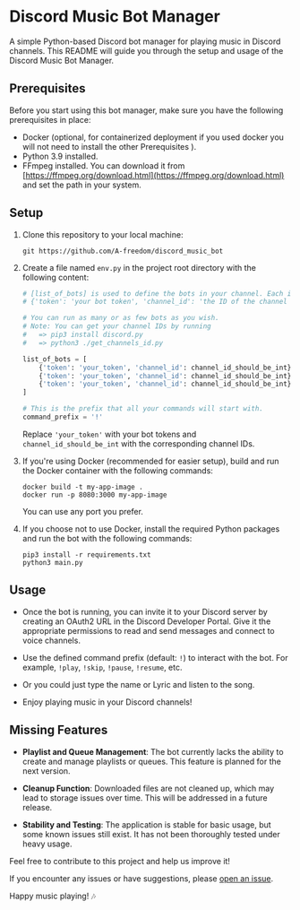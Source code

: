 # Discord Music Bot Manager

A simple Python-based Discord bot manager for playing music in Discord channels. This README will guide you through the setup and usage of the Discord Music Bot Manager.

## Prerequisites

Before you start using this bot manager, make sure you have the following prerequisites in place:

- Docker (optional, for containerized deployment if you used docker you will not need to install the other Prerequisites ).
- Python 3.9 installed.
- FFmpeg installed. You can download it from [https://ffmpeg.org/download.html](https://ffmpeg.org/download.html) and set the path in your system.

## Setup

1. Clone this repository to your local machine:

    ```shell
    git https://github.com/A-freedom/discord_music_bot
    ```

2. Create a file named `env.py` in the project root directory with the following content:

    ```python
    # [list_of_bots] is used to define the bots in your channel. Each item in the list is a dictionary with two parameters:
    # {'token': 'your bot token', 'channel_id': 'the ID of the channel where the bot will run'}

    # You can run as many or as few bots as you wish.
    # Note: You can get your channel IDs by running
    #   => pip3 install discord.py
    #   => python3 ./get_channels_id.py

    list_of_bots = [
        {'token': 'your_token', 'channel_id': channel_id_should_be_int},
        {'token': 'your_token', 'channel_id': channel_id_should_be_int},
        {'token': 'your_token', 'channel_id': channel_id_should_be_int},
    ]

    # This is the prefix that all your commands will start with.
    command_prefix = '!'
    ```

    Replace `'your_token'` with your bot tokens and `channel_id_should_be_int` with the corresponding channel IDs.

3. If you're using Docker (recommended for easier setup), build and run the Docker container with the following commands:

    ```shell
    docker build -t my-app-image .
    docker run -p 8080:3000 my-app-image
    ```

   You can use any port you prefer.

4. If you choose not to use Docker, install the required Python packages and run the bot with the following commands:

    ```shell
    pip3 install -r requirements.txt
    python3 main.py
    ```

## Usage

- Once the bot is running, you can invite it to your Discord server by creating an OAuth2 URL in the Discord Developer Portal. Give it the appropriate permissions to read and send messages and connect to voice channels.

- Use the defined command prefix (default: `!`) to interact with the bot. For example, `!play`, `!skip`, `!pause`, `!resume`, etc.

- Or you could just type the name or Lyric and listen to the song. 
- Enjoy playing music in your Discord channels!

## Missing Features

- **Playlist and Queue Management**: The bot currently lacks the ability to create and manage playlists or queues. This feature is planned for the next version.

- **Cleanup Function**: Downloaded files are not cleaned up, which may lead to storage issues over time. This will be addressed in a future release.

- **Stability and Testing**: The application is stable for basic usage, but some known issues still exist. It has not been thoroughly tested under heavy usage.

Feel free to contribute to this project and help us improve it!

If you encounter any issues or have suggestions, please [open an issue](https://github.com/A-freedom/discord_music_bot/issues).

Happy music playing! 🎶
